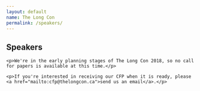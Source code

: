 ```yaml
---
layout: default
name: The Long Con
permalink: /speakers/
---
```


<div class="row marketing">
  <div class="col-lg-12">
    <h2>Speakers</h2>

    <p>We're in the early planning stages of The Long Con 2018, so no call for papers is available at this time.</p>

    <p>If you're interested in receiving our CFP when it is ready, please <a href="mailto:cfp@thelongcon.ca">send us an email</a>.</p>
  </div>
</div>
